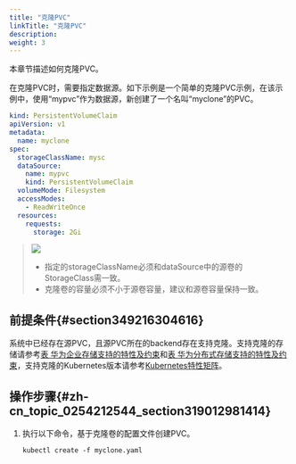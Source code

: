 ```yaml
---
title: "克隆PVC"
linkTitle: "克隆PVC"
description: 
weight: 3
---
```


本章节描述如何克隆PVC。

在克隆PVC时，需要指定数据源。如下示例是一个简单的克隆PVC示例，在该示例中，使用“mypvc”作为数据源，新创建了一个名叫“myclone”的PVC。

```yaml
kind: PersistentVolumeClaim
apiVersion: v1
metadata:
  name: myclone
spec:
  storageClassName: mysc
  dataSource:
    name: mypvc
    kind: PersistentVolumeClaim
  volumeMode: Filesystem
  accessModes:
    - ReadWriteOnce
  resources:
    requests:
      storage: 2Gi
```

>![](/css-docs/public_sys-resources/zh/icon-notice.gif)  
>-   指定的storageClassName必须和dataSource中的源卷的StorageClass需一致。
>-   克隆卷的容量必须不小于源卷容量，建议和源卷容量保持一致。

## 前提条件{#section349216304616}

系统中已经存在源PVC，且源PVC所在的backend存在支持克隆。支持克隆的存储请参考[表 华为企业存储支持的特性及约束](/docs/兼容性和特性/华为企业存储兼容性#table14995183994515)和[表 华为分布式存储支持的特性及约束](/docs/兼容性和特性/华为分布式存储兼容性#table175022559255)，支持克隆的Kubernetes版本请参考[Kubernetes特性矩阵](/docs/兼容性和特性/Kubernetes特性矩阵)。

## 操作步骤{#zh-cn_topic_0254212544_section319012981414}

1.  执行以下命令，基于克隆卷的配置文件创建PVC。

    ```
    kubectl create -f myclone.yaml
    ```

